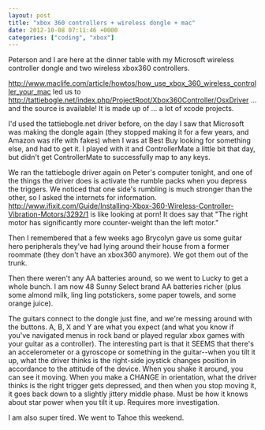 ```yaml
---
layout: post
title: "xbox 360 controllers + wireless dongle + mac"
date: 2012-10-08 07:11:46 +0000
categories: ["coding", "xbox"]
---
```


Peterson and I are here at the dinner table with my Microsoft wireless controller dongle and two wireless xbox360 controllers. 

http://www.maclife.com/article/howtos/how_use_xbox_360_wireless_controller_your_mac led us to http://tattiebogle.net/index.php/ProjectRoot/Xbox360Controller/OsxDriver … and the source is available! It is made up of … a lot of xcode projects.

I'd used the tattiebogle.net driver before, on the day I saw that Microsoft was making the dongle again (they stopped making it for a few years, and Amazon was rife with fakes) when I was at Best Buy looking for something else, and had to get it. I played with it and ControllerMate a little bit that day, but didn't get ControllerMate to successfully map to any keys. 

We ran the tattiebogle driver again on Peter's computer tonight, and one of the things the driver does is activate the rumble packs when you depress the triggers. We noticed that one side's rumbling is much stronger than the other, so I asked the internets for information. http://www.ifixit.com/Guide/Installing-Xbox-360-Wireless-Controller-Vibration-Motors/3292/1 is like looking at porn! It does say that "The right motor has significantly more counter-weight than the left motor."

Then I remembered that a few weeks ago Brycolyn gave us some guitar hero peripherals they've had lying around their house from a former roommate (they don't have an xbox360 anymore). We got them out of the trunk.

Then there weren't any AA batteries around, so we went to Lucky to get a whole bunch. I am now 48 Sunny Select brand AA batteries richer (plus some almond milk, ling ling potstickers, some paper towels, and some orange juice).

The guitars connect to the dongle just fine, and we're messing around with the buttons. A, B, X and Y are what you expect (and what you know if you've navigated menus in rock band or played regular xbox games with your guitar as a controller). The interesting part is that it SEEMS that there's an accelerometer or a gyroscope or something in the guitar--when you tilt it up, what the driver thinks is the right-side joystick changes position in accordance to the attitude of the device. When you shake it around, you can see it moving. When you make a CHANGE in orientation, what the driver thinks is the right trigger gets depressed, and then when you stop moving it, it goes back down to a slightly jittery middle phase. Must be how it knows about star power when you tilt it up. Requires more investigation. 

I am also super tired. We went to Tahoe this weekend.
